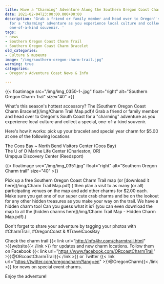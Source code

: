 ```yaml
---
title: Have a "Charming" Adventure Along the Southern Oregon Coast Charm Trail Updated
date: 2021-02-04T23:00:00.000+00:00
description: 'Grab a friend or family member and head over to Oregon''s South Coast
  for a "charming" adventure as you experience local culture and collect a special,
  one-of-a-kind souvenir. '
tags:
- news
- Southern Oregon Coast Charm Trail
- Southern Oregon Coast Charm Bracelet
old_categories:
- Culture & museums
image: "/img/southern-oregon-charm-trail.jpg"
warning: true
categories:
- Oregon's Adventure Coast News & Info

---
```

{{< floatimage src="/img/img_0350-1-.jpg" float="right" alt="Southern Oregon Charm Tral" size="40" >}}

What's this season's hottest accessory? The [Southern Oregon Coast Charm Bracelet](/img/Charm Trail Map.pdf)! Grab a friend or family member and head over to Oregon's South Coast for a "charming" adventure as you experience local culture and collect a special, one-of-a-kind souvenir.

Here's how it works: pick up your bracelet and special year charm for $5.00 at one of the following locations

The Coos Bay \~ North Bend Visitors Center (Coos Bay)<br>
The U of O Marine Life Center (Charleston, OR) <br>
Umpqua Discovery Center (Reedsport)

{{< floatimage src="/img/img_0351.jpg" float="right" alt="Southern Oregon Charm trail" size="40" >}}

Pick up a free Southern Oregon Coast Charm Trail map (or [download it here](/img/Charm Trail Map.pdf) ) then plan a visit to as many (or all) participating venues on the map and add other charms for $2.00 each. Make sure you get one of our super cute crab charms and be on the lookout for any other hidden treasures as you make your way on the trail. We have a hidden charm too! Can you guess what it is? (you can even download the map to all the [hidden charms here](/img/Charm Trail Map - Hidden Charm Map.pdf).)

Don't forget to share your adventure by tagging your photos with #CharmTrail, #OregonCoast & #TravelCoosBay

Check the charm trail {{< link url="http://info4hr.com/charmtrail.html" >}}website{{< /link >}} for updates and new charm locations. Follow them on Facebook {{< link url="https://www.facebook.com/ORcoastCharmTrail" >}}@ORcoastCharmTrail{{< /link >}} or Twitter {{< link url="https://twitter.com/oregoncharm?lang=en" >}}@OregonCharm{{< /link >}} for news on special event charms.

Enjoy the adventure!